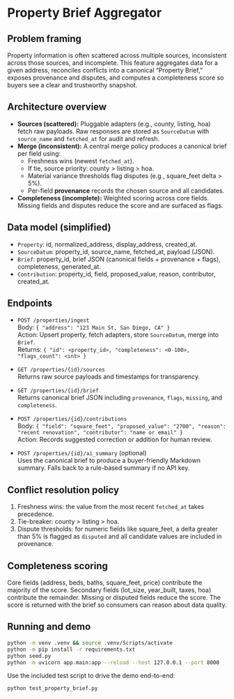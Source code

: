 # Property Brief Aggregator

## Problem framing

Property information is often scattered across multiple sources, inconsistent across those sources, and incomplete. This feature aggregates data for a given address, reconciles conflicts into a canonical “Property Brief,” exposes provenance and disputes, and computes a completeness score so buyers see a clear and trustworthy snapshot.

## Architecture overview

- **Sources (scattered):** Pluggable adapters (e.g., county, listing, hoa) fetch raw payloads. Raw responses are stored as `SourceDatum` with `source_name` and `fetched_at` for audit and refresh.
- **Merge (inconsistent):** A central merge policy produces a canonical brief per field using:
  - Freshness wins (newest `fetched_at`).
  - If tie, source priority: county > listing > hoa.
  - Material variance thresholds flag disputes (e.g., square_feet delta > 5%).
  - Per-field **provenance** records the chosen source and all candidates.
- **Completeness (incomplete):** Weighted scoring across core fields. Missing fields and disputes reduce the score and are surfaced as flags.

## Data model (simplified)

- `Property`: id, normalized_address, display_address, created_at.
- `SourceDatum`: property_id, source_name, fetched_at, payload (JSON).
- `Brief`: property_id, brief JSON (canonical fields + provenance + flags), completeness, generated_at.
- `Contribution`: property_id, field, proposed_value, reason, contributor, created_at.

## Endpoints

- `POST /properties/ingest`  
  Body: `{ "address": "123 Main St, San Diego, CA" }`  
  Action: Upsert property, fetch adapters, store `SourceDatum`, merge into `Brief`.  
  Returns: `{ "id": <property_id>, "completeness": <0-100>, "flags_count": <int> }`

- `GET /properties/{id}/sources`  
  Returns raw source payloads and timestamps for transparency.

- `GET /properties/{id}/brief`  
  Returns canonical brief JSON including `provenance`, `flags`, `missing`, and `completeness`.

- `POST /properties/{id}/contributions`  
  Body: `{ "field": "square_feet", "proposed_value": "2700", "reason": "recent renovation", "contributor": "name or email" }`  
  Action: Records suggested correction or addition for human review.

- `POST /properties/{id}/ai_summary` (optional)  
  Uses the canonical brief to produce a buyer-friendly Markdown summary. Falls back to a rule-based summary if no API key.

## Conflict resolution policy

1. Freshness wins: the value from the most recent `fetched_at` takes precedence.  
2. Tie-breaker: county > listing > hoa.  
3. Dispute thresholds: for numeric fields like square_feet, a delta greater than 5% is flagged as `disputed` and all candidate values are included in provenance.

## Completeness scoring

Core fields (address, beds, baths, square_feet, price) contribute the majority of the score. Secondary fields (lot_size, year_built, taxes, hoa) contribute the remainder. Missing or disputed fields reduce the score. The score is returned with the brief so consumers can reason about data quality.

## Running and demo

```bash
python -m venv .venv && source .venv/Scripts/activate
python -m pip install -r requirements.txt
python seed.py
python -m uvicorn app.main:app --reload --host 127.0.0.1 --port 8000
```

Use the included test script to drive the demo end-to-end:

```
python test_property_brief.py
```
